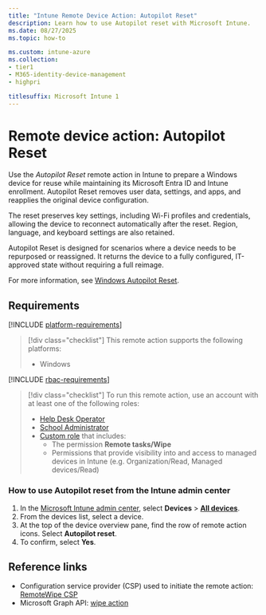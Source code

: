 ```yaml
---
title: "Intune Remote Device Action: Autopilot Reset"
description: Learn how to use Autopilot reset with Microsoft Intune.
ms.date: 08/27/2025
ms.topic: how-to

ms.custom: intune-azure
ms.collection:
- tier1
- M365-identity-device-management
- highpri

titlesuffix: Microsoft Intune 1
---
```


# Remote device action: Autopilot Reset


Use the *Autopilot Reset* remote action in Intune to prepare a Windows device for reuse while maintaining its Microsoft Entra ID and Intune enrollment. Autopilot Reset removes user data, settings, and apps, and reapplies the original device configuration.

The reset preserves key settings, including Wi-Fi profiles and credentials, allowing the device to reconnect automatically after the reset. Region, language, and keyboard settings are also retained.

Autopilot Reset is designed for scenarios where a device needs to be repurposed or reassigned. It returns the device to a fully configured, IT-approved state without requiring a full reimage.

For more information, see [Windows Autopilot Reset](/autopilot/windows-autopilot-reset#reset-devices-with-remote-windows-autopilot-reset).

## Requirements

[!INCLUDE [platform-requirements](../includes/h3/platform-requirements.md)]

> [!div class="checklist"]
> This remote action supports the following platforms:
>
> - Windows

[!INCLUDE [rbac-requirements](../includes/h3/rbac-requirements.md)]

> [!div class="checklist"]
> To run this remote action, use an account with at least one of the following roles:
>
> - [Help Desk Operator][INT-R1]
> - [School Administrator][INT-R2]
> - [Custom role][INT-RC] that includes:
>   - The permission **Remote tasks/Wipe**
>   - Permissions that provide visibility into and access to managed devices in Intune (e.g. Organization/Read, Managed devices/Read)

### How to use Autopilot reset from the Intune admin center

1. In the [Microsoft Intune admin center][INT-AC], select **Devices** > [**All devices**][INT-ALLD].
1. From the devices list, select a device.
1. At the top of the device overview pane, find the row of remote action icons. Select **Autopilot reset**.
1. To confirm, select **Yes**.

## Reference links

- Configuration service provider (CSP) used to initiate the remote action: [RemoteWipe CSP][CSP-1]
- Microsoft Graph API: [wipe action][GRAPH-1]

<!--links-->

<!-- admin center links -->

[INT-AC]: https://go.microsoft.com/fwlink/?linkid=2109431
[INT-ALLD]: https://go.microsoft.com/fwlink/?linkid=2333814

<!-- role links -->

[INT-R1]: /intune/intune-service/fundamentals/role-based-access-control-reference#help-desk-operator
[INT-R2]: /intune/intune-service/fundamentals/role-based-access-control-reference#school-administrator
[INT-R4]: /intune/intune-service/fundamentals/role-based-access-control-reference#endpoint-security-manager
[INT-RC]: /intune/intune-service/fundamentals/create-custom-role

<!-- API links -->

[GRAPH-1]: /graph/api/intune-devices-manageddevice-wipe
[CSP-1]: /windows/client-management/mdm/remotewipe-csp